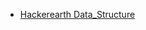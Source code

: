 * [Hackerearth Data_Structure](https://www.hackerearth.com/practice/data-structures/arrays/1-d/tutorial/)
